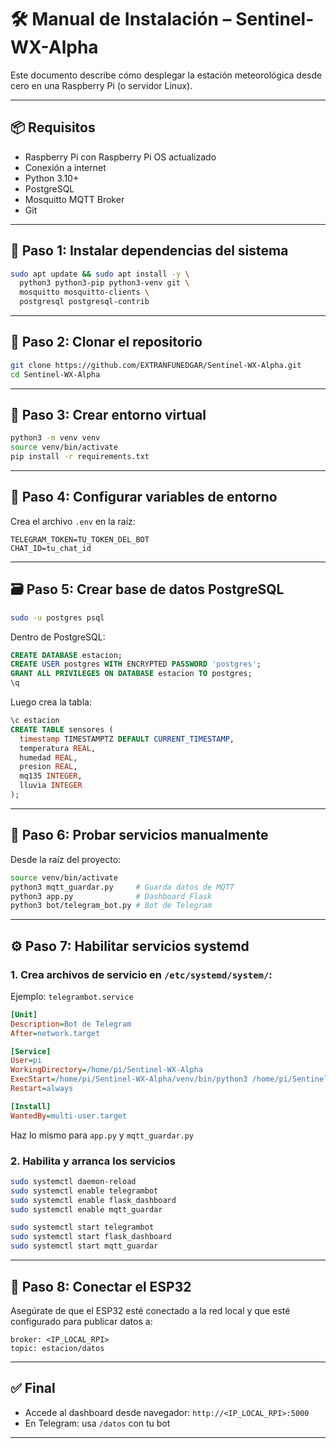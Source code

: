 # 🛠️ Manual de Instalación – Sentinel-WX-Alpha

Este documento describe cómo desplegar la estación meteorológica desde cero en una Raspberry Pi (o servidor Linux).

---

## 📦 Requisitos

- Raspberry Pi con Raspberry Pi OS actualizado
- Conexión a internet
- Python 3.10+
- PostgreSQL
- Mosquitto MQTT Broker
- Git

---

## 🔧 Paso 1: Instalar dependencias del sistema

```bash
sudo apt update && sudo apt install -y \
  python3 python3-pip python3-venv git \
  mosquitto mosquitto-clients \
  postgresql postgresql-contrib
```

---

## 🔧 Paso 2: Clonar el repositorio

```bash
git clone https://github.com/EXTRANFUNEDGAR/Sentinel-WX-Alpha.git
cd Sentinel-WX-Alpha
```

---

## 🔧 Paso 3: Crear entorno virtual

```bash
python3 -m venv venv
source venv/bin/activate
pip install -r requirements.txt
```

---

## 🔐 Paso 4: Configurar variables de entorno

Crea el archivo `.env` en la raíz:

```env
TELEGRAM_TOKEN=TU_TOKEN_DEL_BOT
CHAT_ID=tu_chat_id
```

---

## 🗃️ Paso 5: Crear base de datos PostgreSQL

```bash
sudo -u postgres psql
```

Dentro de PostgreSQL:

```sql
CREATE DATABASE estacion;
CREATE USER postgres WITH ENCRYPTED PASSWORD 'postgres';
GRANT ALL PRIVILEGES ON DATABASE estacion TO postgres;
\q
```

Luego crea la tabla:

```sql
\c estacion
CREATE TABLE sensores (
  timestamp TIMESTAMPTZ DEFAULT CURRENT_TIMESTAMP,
  temperatura REAL,
  humedad REAL,
  presion REAL,
  mq135 INTEGER,
  lluvia INTEGER
);
```

---

## 🚀 Paso 6: Probar servicios manualmente

Desde la raíz del proyecto:

```bash
source venv/bin/activate
python3 mqtt_guardar.py     # Guarda datos de MQTT
python3 app.py              # Dashboard Flask
python3 bot/telegram_bot.py # Bot de Telegram
```

---

## ⚙️ Paso 7: Habilitar servicios systemd

### 1. Crea archivos de servicio en `/etc/systemd/system/`:

Ejemplo: `telegrambot.service`

```ini
[Unit]
Description=Bot de Telegram
After=network.target

[Service]
User=pi
WorkingDirectory=/home/pi/Sentinel-WX-Alpha
ExecStart=/home/pi/Sentinel-WX-Alpha/venv/bin/python3 /home/pi/Sentinel-WX-Alpha/bot/telegram_bot.py
Restart=always

[Install]
WantedBy=multi-user.target
```

Haz lo mismo para `app.py` y `mqtt_guardar.py`

### 2. Habilita y arranca los servicios

```bash
sudo systemctl daemon-reload
sudo systemctl enable telegrambot
sudo systemctl enable flask_dashboard
sudo systemctl enable mqtt_guardar

sudo systemctl start telegrambot
sudo systemctl start flask_dashboard
sudo systemctl start mqtt_guardar
```

---

## 📡 Paso 8: Conectar el ESP32

Asegúrate de que el ESP32 esté conectado a la red local y que esté configurado para publicar datos a:

```
broker: <IP_LOCAL_RPI>
topic: estacion/datos
```

---

## ✅ Final

- Accede al dashboard desde navegador: `http://<IP_LOCAL_RPI>:5000`
- En Telegram: usa `/datos` con tu bot

---

